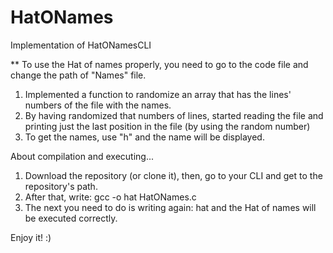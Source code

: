 # HatONames
Implementation of HatONamesCLI 

** To use the Hat of names properly, you need to go to the code file and change the path of "Names" file.

1. Implemented a function to randomize an array that has the lines' numbers of the file with the names.
2. By having randomized that numbers of lines, started reading the file and printing just the last position in the file (by using the random number)
3. To get the names, use "h" and the name will be displayed.

About compilation and executing...
1. Download the repository (or clone it), then, go to your CLI and get to the repository's path.
2. After that, write: gcc -o hat HatONames.c
3. The next you need to do is writing again: hat and the Hat of names will be executed correctly.

Enjoy it! :)
